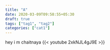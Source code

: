 ```yaml
---
title: "A"
date: 2020-03-09T09:58:55+05:30
draft: true
tags: ["tag1", "tag2"]
categories: ["cat1"]
---
```

hey i m chaitnaya
{{< youtube 2xkNJL4gJ9E >}}


